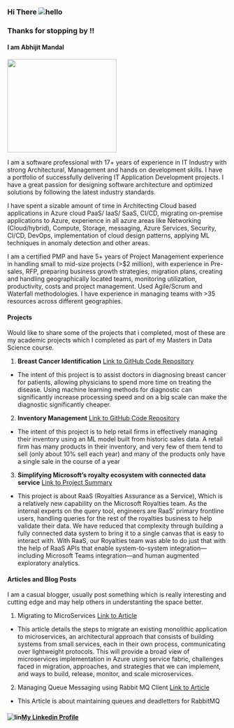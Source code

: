 ### Hi There ![hello](https://user-images.githubusercontent.com/13950516/162665123-04f999cc-3391-472e-b922-ebab57d29dd0.png)
### Thanks for stopping by !!

#### I am Abhijit Mandal

<img src="https://user-images.githubusercontent.com/13950516/162675004-c0763482-df03-46d3-ba7c-c541168e18fd.jpg" width="250" height="213" />

I am a software professional with 17+ years of experience in IT Industry with strong Architectural, Management and hands on development skills. I have a portfolio of successfully delivering IT Application Development projects. I have a great passion for designing software architecture and optimized solutions by following the latest industry standards. 

  I have spent a sizable amount of time in Architecting Cloud based applications in Azure cloud PaaS/ IaaS/ SaaS, CI/CD, migrating on-premise applications to Azure, experience in all azure areas like Networking (Cloud/hybrid), Compute, Storage, messaging, Azure Services, Security, CI/CD, DevOps, implementation of cloud design patterns, applying ML techniques in anomaly detection and other areas.

  I am a certified PMP and have 5+ years of Project Management experience in handling small to mid-size projects (>$2 million), with experience in Pre-sales, RFP, preparing business growth strategies, migration plans, creating and handling geographically located teams, monitoring utilization, productivity, costs and project management. Used Agile/Scrum and Waterfall methodologies. I have experience in managing teams with >35 resources across different geographies.

#### Projects

Would like to share some of the projects that i completed, most of these are my academic projects which I completed as part of my Masters in Data Science course.

1. **Breast Cancer Identification** [Link to GitHub Code Repository](https://github.com/abhijitmandal26/dsc520/tree/master/FinalProject)

- The intent of this project is to assist doctors in diagnosing breast cancer for patients, allowing physicians to spend more time on treating the disease. Using machine learning methods for diagnostic can significantly increase processing speed and on a big scale can make the diagnostic significantly cheaper.

2. **Inventory Management** [Link to GitHub Code Repository](https://github.com/abhijitmandal26/dsc530)

- The intent of this project is to help retail firms in effectively managing their inventory using an ML model built from historic sales data. A retail firm has many products in their inventory, and very few of them tend to sell (only about 10% sell each year) and many of the products only have a single sale in the course of a year

3. **Simplifying Microsoft’s royalty ecosystem with connected data service** [Link to Project Summary](https://www.microsoft.com/insidetrack/blog/simplifying-microsofts-royalty-ecosystem-with-connected-data-service/)

- This project is about RaaS (Royalties Assurance as a Service), Which is a relatively new capability on the Microsoft Royalties team. As the internal experts on the query tool, engineers are RaaS’ primary frontline users, handling queries for the rest of the royalties business to help validate their data. We have reduced that complexity through building a fully connected data system to bring it to a single canvas that is easy to interact with. With RaaS, our Royalties team was able to do just that with the help of RaaS APIs that enable system-to-system integration—including Microsoft Teams integration—and human augmented exploratory analytics.

#### Articles and Blog Posts
I am a casual blogger, usually post something which is really interesting and cutting edge and may help others in understanting the space better.

1. Migrating to MicroServices [Link to Article](https://dzone.com/articles/migrating-to-microservices)

  - This article details the steps to migrate an existing monolithic application to microservices, an architectural approach that consists of building systems from small services, each in their own process, communicating over lightweight protocols. This will provide a broad view of microservices implementation in Azure using service fabric, challenges faced in migration, approaches, and strategies that we can implement, and ways to build, release, monitor, and scale microservices.
   
2. Managing Queue Messaging using Rabbit MQ Client [Link to Article](https://dzone.com/articles/managing-queue-messages-using-rabbitmq-client)

 - This Article is about maintaining queues and deadletters for RabbitMQ



#### ![lin](https://user-images.githubusercontent.com/13950516/162667635-e0d3d3f4-6e9f-4cbf-9308-d86507e2909d.png)[My Linkedin Profile](https://www.linkedin.com/in/abhijitmandal/)
